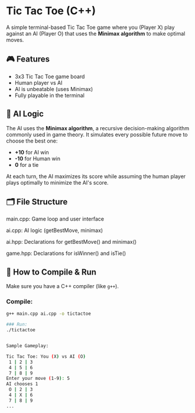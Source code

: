 # Tic Tac Toe (C++)

A simple terminal-based Tic Tac Toe game where you (Player X) play against an AI (Player O) that uses the **Minimax algorithm** to make optimal moves.

## 🎮 Features

- 3x3 Tic Tac Toe game board
- Human player vs AI
- AI is unbeatable (uses Minimax)
- Fully playable in the terminal

## 🧠 AI Logic

The AI uses the **Minimax algorithm**, a recursive decision-making algorithm commonly used in game theory. It simulates every possible future move to choose the best one:

- **+10** for AI win  
- **-10** for Human win  
- **0** for a tie

At each turn, the AI maximizes its score while assuming the human player plays optimally to minimize the AI's score.

## 🗂️ File Structure
main.cpp: Game loop and user interface

ai.cpp: AI logic (getBestMove, minimax)

ai.hpp: Declarations for getBestMove() and minimax()

game.hpp: Declarations for isWinner() and isTie()


## 🚀 How to Compile & Run

Make sure you have a C++ compiler (like `g++`).


### Compile:
```bash
g++ main.cpp ai.cpp -o tictactoe

### Run:
./tictactoe


Sample Gameplay:

Tic Tac Toe: You (X) vs AI (O)
 1 | 2 | 3 
 4 | 5 | 6 
 7 | 8 | 9 
Enter your move (1-9): 5
AI chooses 1
 O | 2 | 3 
 4 | X | 6 
 7 | 8 | 9 
...




